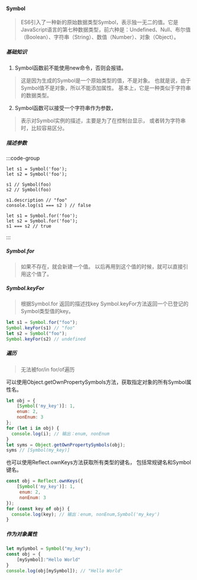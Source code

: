 #### Symbol
>ES6引入了一种新的原始数据类型Symbol，表示独一无二的值。它是JavaScript语言的第七种数据类型，前六种是：Undefined、Null、布尔值（Boolean）、字符串（String）、数值（Number）、对象（Object）。

##### 基础知识
1. Symbol函数前不能使用new命令，否则会报错。
> 这是因为生成的Symbol是一个原始类型的值，不是对象。
> 也就是说，由于Symbol值不是对象，所以不能添加属性。
> 基本上，它是一种类似于字符串的数据类型。
2. Symbol函数可以接受一个字符串作为参数，
> 表示对Symbol实例的描述，主要是为了在控制台显示，
> 或者转为字符串时，比较容易区分。

##### 描述参数
:::code-group
```javascript[Symbol('des')]
let s1 = Symbol('foo');
let s2 = Symbol('foo');

s1 // Symbol(foo)
s2 // Symbol(foo)

s1.description // "foo"
console.log(s1 === s2 ) // false
```
```javascript[Symbol.for('des')]
let s1 = Symbol.for('foo');
let s2 = Symbol.for('foo');
s1 === s2 // true
```
:::

##### Symbol.for
> 如果不存在，就会新建一个值。
> 以后再用到这个值的时候，就可以直接引用这个值了。

##### Symbol.keyFor
> 根据Symbol.for 返回的描述找key
> Symbol.keyFor方法返回一个已登记的Symbol类型值的key。
```javascript
let s1 = Symbol.for("foo");
Symbol.keyFor(s1) // "foo"
let s2 = Symbol("foo");
Symbol.keyFor(s2) // undefined
```

##### 遍历
> 无法被for/in for/of遍历 

可以使用Object.getOwnPropertySymbols方法，获取指定对象的所有Symbol属性名。
```javascript
let obj = {
    [Symbol('my_key')]: 1,
    enum: 2,
    nonEnum: 3
};
for (let i in obj) {
  console.log(i); // 输出：enum, nonEnum
}
let syms = Object.getOwnPropertySymbols(obj);
syms // [Symbol(my_key)]
```

也可以使用Reflect.ownKeys方法获取所有类型的键名，
包括常规键名和Symbol键名。
```javascript
const obj = Reflect.ownKeys({
    [Symbol('my_key')]: 1,
     enum: 2, 
     nonEnum: 3
});
for (const key of obj) {
  console.log(key); // 输出：enum, nonEnum,Symbol('my_key') 
}
```


##### 作为对象属性
```javascript
let mySymbol = Symbol("my_key");
const obj = {
    [mySymbol]:"Hello World"
}
console.log(obj[mySymbol]); // "Hello World"
```